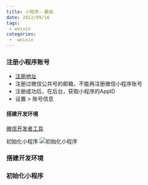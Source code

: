 ```yaml
---
title: 小程序--基础
date: 2022/09/16
tags:
 - weixin
categories:
 -  weixin
---
```


### 注册小程序账号

+ [注册地址](https://mp.weixin.qq.com/wxopen/waregister?action=step1)
+ 注册过微信公共号的邮箱，不能再注册微信小程序账号
+ 注册成功后，在后台，获取小程序的AppID
 + 设置 > 账号信息

#### 搭建开发环境

[微信开发者工具](https://developers.weixin.qq.com/miniprogram/dev/devtools/download.html)

初始化小程序
<img :src="$withBase('/images/weixin/start.jpg')" alt="初始化小程序">

### 搭建开发环境

### 初始化小程序

